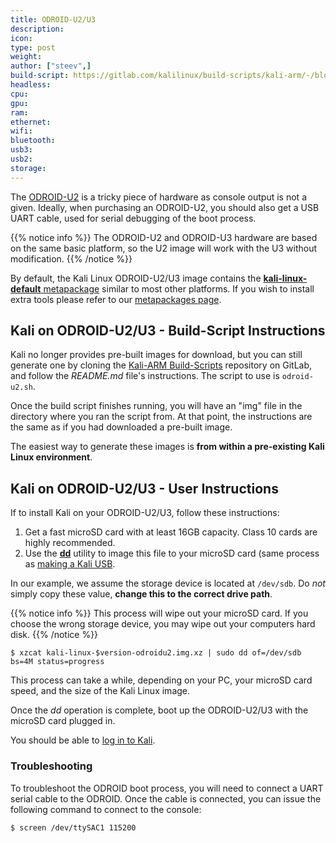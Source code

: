 ```yaml
---
title: ODROID-U2/U3
description:
icon:
type: post
weight:
author: ["steev",]
build-script: https://gitlab.com/kalilinux/build-scripts/kali-arm/-/blob/master/odroid-u2.sh
headless:
cpu:
gpu:
ram:
ethernet:
wifi:
bluetooth:
usb3:
usb2:
storage:
---
```


The [ODROID-U2](https://www.hardkernel.com/main/products/prdt_info.php?g_code=G135341370451) is a tricky piece of hardware as console output is not a given. Ideally, when purchasing an ODROID-U2, you should also get a USB UART cable, used for serial debugging of the boot process.

{{% notice info %}}
The ODROID-U2 and ODROID-U3 hardware are based on the same basic platform, so the U2 image will work with the U3 without modification.
{{% /notice %}}

By default, the Kali Linux ODROID-U2/U3 image contains the [**kali-linux-default** metapackage](https://tools.kali.org/kali-metapackages) similar to most other platforms. If you wish to install extra tools please refer to our [metapackages page](/docs/general-use/metapackages/).

## Kali on ODROID-U2/U3 - Build-Script Instructions

Kali no longer provides pre-built images for download, but you can still generate one by cloning the [Kali-ARM Build-Scripts](https://gitlab.com/kalilinux/build-scripts/kali-arm) repository on GitLab, and follow the _README.md_ file's instructions. The script to use is `odroid-u2.sh`.

Once the build script finishes running, you will have an "img" file in the directory where you ran the script from. At that point, the instructions are the same as if you had downloaded a pre-built image.

The easiest way to generate these images is **from within a pre-existing Kali Linux environment**.

## Kali on ODROID-U2/U3 - User Instructions

If to install Kali on your ODROID-U2/U3, follow these instructions:

1. Get a fast microSD card with at least 16GB capacity. Class 10 cards are highly recommended.
2. Use the **[dd](https://packages.debian.org/testing/dd)** utility to image this file to your microSD card (same process as [making a Kali USB](/docs/usb/live-usb-install-with-windows/).

In our example, we assume the storage device is located at `/dev/sdb`. Do _not_ simply copy these value, **change this to the correct drive path**.

{{% notice info %}}
This process will wipe out your microSD card. If you choose the wrong storage device, you may wipe out your computers hard disk.
{{% /notice %}}

```console
$ xzcat kali-linux-$version-odroidu2.img.xz | sudo dd of=/dev/sdb bs=4M status=progress
```

This process can take a while, depending on your PC, your microSD card speed, and the size of the Kali Linux image.

Once the _dd_ operation is complete, boot up the ODROID-U2/U3 with the microSD card plugged in.

You should be able to [log in to Kali](/docs/introduction/default-credentials/).

### Troubleshooting

To troubleshoot the ODROID boot process, you will need to connect a UART serial cable to the ODROID. Once the cable is connected, you can issue the following command to connect to the console:

```console
$ screen /dev/ttySAC1 115200
```
